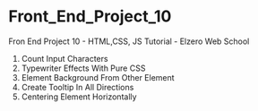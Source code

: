 # Front_End_Project_10
Fron End Project 10 - HTML,CSS, JS Tutorial - Elzero Web School

1. Count Input Characters
2. Typewriter Effects With Pure CSS
3. Element Background From Other Element
4. Create Tooltip In All Directions
5. Centering Element Horizontally
